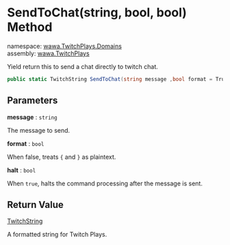 # SendToChat\(string, bool, bool\) Method

namespace: [wawa\.TwitchPlays\.Domains](../../wawa.TwitchPlays.Domains.md)<br />
assembly: [wawa\.TwitchPlays](../../../wawa.TwitchPlays.md)

Yield return this to send a chat directly to twitch chat\.

```csharp
public static TwitchString SendToChat(string message ,bool format = True ,bool halt = False);
```

## Parameters

__message__ : `string`

The message to send\.

__format__ : `bool`

When false, treats `{` and `}` as plaintext\.

__halt__ : `bool`

When `true`, halts the command processing after the message is sent\.

## Return Value

[TwitchString](../../../wawa.TwitchPlays/wawa.TwitchPlays.Domains/TwitchString.md)

A formatted string for Twitch Plays\.

